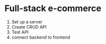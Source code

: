 # Full-stack e-commerce 

1. Set up a server 
2. Create CRUD API
3. Test API
4. connect backend to frontend

